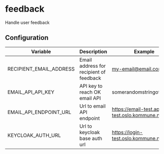 # feedback
Handle user feedback


<!-- CONFIGURATION -->
## Configuration
| Variable                        | Description                                                         | Example                                                |
|---------------------------------|---------------------------------------------------------------------|--------------------------------------------------------|
| RECIPIENT_EMAIL_ADDRESS         | Email address for recipient of feedback                             | my-email@email.com                                     |
| EMAIL_API_API_KEY               | API key to reach OK email API                                       | somerandomstringofletters                              |
| EMAIL_API_ENDPOINT_URL          | Url to email API endpoint                                           | https://email-test.api-test.oslo.kommune.no/email      |
| KEYCLOAK_AUTH_URL               | Url to keycloak base auth url                                       | https://login-test.oslo.kommune.no/auth                |